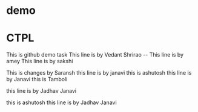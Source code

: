 # demo

# CTPL
This is github demo task 
This line is by Vedant Shrirao --
This line is by amey 
This line is by sakshi

This is changes by Saransh
this line is by janavi
this is ashutosh
this line is by Janavi
this is Tamboli

this line is by Jadhav Janavi

this is ashutosh
this line is by Jadhav Janavi

